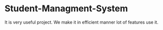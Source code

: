 # Student-Managment-System
It is very useful project. We make it in efficient manner lot of features use it.
